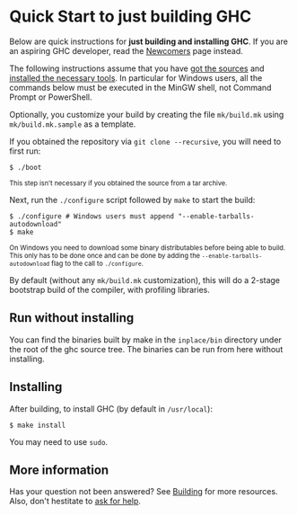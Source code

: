 # Quick Start to just building GHC



Below are quick instructions for **just building and installing GHC**. If you are an aspiring GHC developer, read the [Newcomers](newcomers) page instead.



The following instructions assume that you have [got the sources](building/getting-the-sources) and [installed the necessary tools](building/preparation).  In particular for Windows users, all the commands below must be executed in the MinGW shell, not Command Prompt or PowerShell.



Optionally, you customize your build by creating the file `mk/build.mk` using `mk/build.mk.sample` as a template.



If you obtained the repository via `git clone --recursive`, you will need to first run:


```
$ ./boot
```


<sub>This step isn't necessary if you obtained the source from a tar archive.</sub>



Next, run the `./configure` script followed by `make` to start the build:


```
$ ./configure # Windows users must append "--enable-tarballs-autodownload"
$ make
```


<sub>On Windows you need to download some binary distributables before being able to build.  This only has to be done once and can be done by adding the `--enable-tarballs-autodownload` flag to the call to `./configure`.</sub>



By default (without any `mk/build.mk` customization), this will do a 2-stage bootstrap build of the compiler, with profiling libraries.


## Run without installing



You can find the binaries built by make in the `inplace/bin` directory under the root of the ghc source tree. The binaries can be run from here without installing.


## Installing



After building, to install GHC (by default in `/usr/local`):


```
$ make install
```


You may need to use `sudo`.


## More information



Has your question not been answered? See [Building](building) for more resources. Also, don't hestitate to [ask for help](mailing-lists-and-irc).


